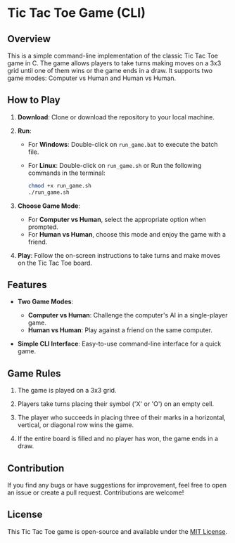 # Tic Tac Toe Game (CLI)

## Overview

This is a simple command-line implementation of the classic Tic Tac Toe game in C. The game allows players to take turns making moves on a 3x3 grid until one of them wins or the game ends in a draw. It supports two game modes: Computer vs Human and Human vs Human.

## How to Play

1. **Download**: Clone or download the repository to your local machine.

2. **Run**:

    - For **Windows**: Double-click on `run_game.bat` to execute the batch file.
    
    - For **Linux**: Double-click on `run_game.sh` or Run the following commands in the terminal:
        ```bash
        chmod +x run_game.sh
        ./run_game.sh
        ```

3. **Choose Game Mode**:
    - For **Computer vs Human**, select the appropriate option when prompted.
    - For **Human vs Human**, choose this mode and enjoy the game with a friend.

4. **Play**: Follow the on-screen instructions to take turns and make moves on the Tic Tac Toe board.

## Features

- **Two Game Modes**:
    - **Computer vs Human**: Challenge the computer's AI in a single-player game.
    - **Human vs Human**: Play against a friend on the same computer.

- **Simple CLI Interface**: Easy-to-use command-line interface for a quick game.

## Game Rules

1. The game is played on a 3x3 grid.

2. Players take turns placing their symbol ('X' or 'O') on an empty cell.

3. The player who succeeds in placing three of their marks in a horizontal, vertical, or diagonal row wins the game.

4. If the entire board is filled and no player has won, the game ends in a draw.

## Contribution

If you find any bugs or have suggestions for improvement, feel free to open an issue or create a pull request. Contributions are welcome!

## License

This Tic Tac Toe game is open-source and available under the [MIT License](LICENSE.md).
